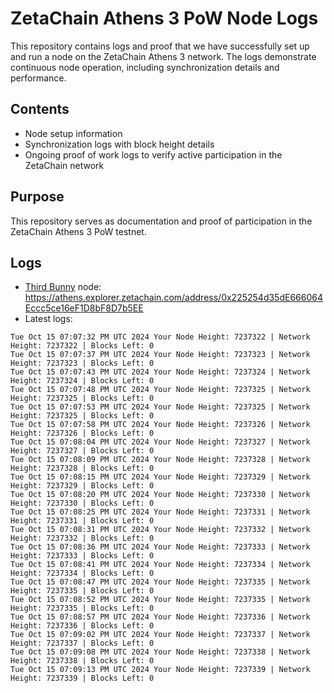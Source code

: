 # ZetaChain Athens 3 PoW Node Logs
This repository contains logs and proof that we have successfully set up and run a node on the ZetaChain Athens 3 network. The logs demonstrate continuous node operation, including synchronization details and performance.

## Contents
- Node setup information
- Synchronization logs with block height details
- Ongoing proof of work logs to verify active participation in the ZetaChain network

## Purpose
This repository serves as documentation and proof of participation in the ZetaChain Athens 3 PoW testnet.

## Logs

- [Third Bunny](https://thirdbunny.xyz/) node: https://athens.explorer.zetachain.com/address/0x225254d35dE666064Eccc5ce16eF1D8bF8D7b5EE
- Latest logs:
```
Tue Oct 15 07:07:32 PM UTC 2024 Your Node Height: 7237322 | Network Height: 7237322 | Blocks Left: 0
Tue Oct 15 07:07:37 PM UTC 2024 Your Node Height: 7237323 | Network Height: 7237323 | Blocks Left: 0
Tue Oct 15 07:07:43 PM UTC 2024 Your Node Height: 7237324 | Network Height: 7237324 | Blocks Left: 0
Tue Oct 15 07:07:48 PM UTC 2024 Your Node Height: 7237325 | Network Height: 7237325 | Blocks Left: 0
Tue Oct 15 07:07:53 PM UTC 2024 Your Node Height: 7237325 | Network Height: 7237325 | Blocks Left: 0
Tue Oct 15 07:07:58 PM UTC 2024 Your Node Height: 7237326 | Network Height: 7237326 | Blocks Left: 0
Tue Oct 15 07:08:04 PM UTC 2024 Your Node Height: 7237327 | Network Height: 7237327 | Blocks Left: 0
Tue Oct 15 07:08:09 PM UTC 2024 Your Node Height: 7237328 | Network Height: 7237328 | Blocks Left: 0
Tue Oct 15 07:08:15 PM UTC 2024 Your Node Height: 7237329 | Network Height: 7237329 | Blocks Left: 0
Tue Oct 15 07:08:20 PM UTC 2024 Your Node Height: 7237330 | Network Height: 7237330 | Blocks Left: 0
Tue Oct 15 07:08:25 PM UTC 2024 Your Node Height: 7237331 | Network Height: 7237331 | Blocks Left: 0
Tue Oct 15 07:08:31 PM UTC 2024 Your Node Height: 7237332 | Network Height: 7237332 | Blocks Left: 0
Tue Oct 15 07:08:36 PM UTC 2024 Your Node Height: 7237333 | Network Height: 7237333 | Blocks Left: 0
Tue Oct 15 07:08:41 PM UTC 2024 Your Node Height: 7237334 | Network Height: 7237334 | Blocks Left: 0
Tue Oct 15 07:08:47 PM UTC 2024 Your Node Height: 7237335 | Network Height: 7237335 | Blocks Left: 0
Tue Oct 15 07:08:52 PM UTC 2024 Your Node Height: 7237335 | Network Height: 7237335 | Blocks Left: 0
Tue Oct 15 07:08:57 PM UTC 2024 Your Node Height: 7237336 | Network Height: 7237336 | Blocks Left: 0
Tue Oct 15 07:09:02 PM UTC 2024 Your Node Height: 7237337 | Network Height: 7237337 | Blocks Left: 0
Tue Oct 15 07:09:08 PM UTC 2024 Your Node Height: 7237338 | Network Height: 7237338 | Blocks Left: 0
Tue Oct 15 07:09:13 PM UTC 2024 Your Node Height: 7237339 | Network Height: 7237339 | Blocks Left: 0
```
